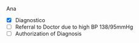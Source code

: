 Ana

- [x] Diagnostico
- [ ] Referral to Doctor due to high BP 138/95mmHg
- [ ] Authorization of Diagnosis